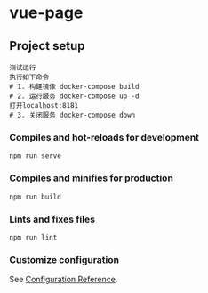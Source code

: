 # vue-page

## Project setup
```
测试运行
执行如下命令
# 1. 构建镜像 docker-compose build 
# 2. 运行服务 docker-compose up -d
打开localhost:8181
# 3. 关闭服务 docker-compose down
```

### Compiles and hot-reloads for development
```
npm run serve
```

### Compiles and minifies for production
```
npm run build
```

### Lints and fixes files
```
npm run lint
```

### Customize configuration
See [Configuration Reference](https://cli.vuejs.org/config/).
